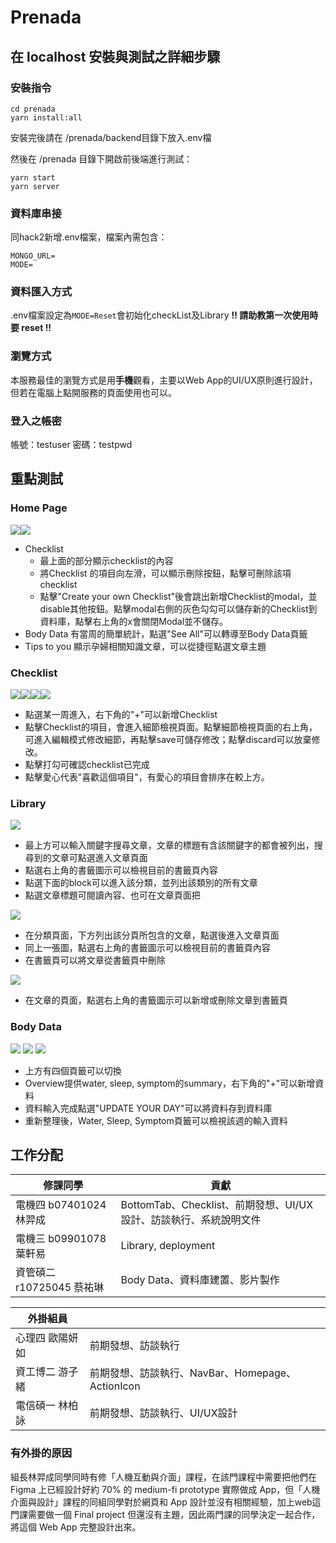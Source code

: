 # Prenada

## 在 localhost 安裝與測試之詳細步驟
### 安裝指令
```
cd prenada
yarn install:all
```
安裝完後請在 /prenada/backend目錄下放入.env檔

然後在 /prenada 目錄下開啟前後端進行測試：
```
yarn start
yarn server
```
### 資料庫串接
同hack2新增.env檔案，檔案內需包含：
```
MONGO_URL=
MODE=
```

### 資料匯入方式
.env檔案設定為`MODE=Reset`會初始化checkList及Library
**!! 請助教第一次使用時要 reset !!**

### 瀏覽方式
本服務最佳的瀏覽方式是用**手機**觀看，主要以Web App的UI/UX原則進行設計，但若在電腦上點開服務的頁面使用也可以。

### 登入之帳密
帳號：testuser
密碼：testpwd


## 重點測試
### Home Page
![](https://i.imgur.com/Ehzcpu8.png)![](https://i.imgur.com/bOV29tF.png)

* Checklist 
    * 最上面的部分顯示checklist的內容
    * 將Checklist 的項目向左滑，可以顯示刪除按鈕，點擊可刪除該項checklist
    * 點擊"Create your own Checklist"後會跳出新增Checklist的modal，並disable其他按鈕。點擊modal右側的灰色勾勾可以儲存新的Checklist到資料庫，點擊右上角的x會關閉Modal並不儲存。
* Body Data 有當周的簡單統計，點選"See All"可以轉導至Body Data頁籤
* Tips to you 顯示孕婦相關知識文章，可以從捷徑點選文章主題

### Checklist
![](https://i.imgur.com/w7g4U6Z.png)![](https://i.imgur.com/TCKsm0Q.png)![](https://i.imgur.com/i8HPxSX.png)![](https://i.imgur.com/1ncYCLn.png)


* 點選某一周進入，右下角的"+"可以新增Checklist
* 點擊Checklist的項目，會進入細節檢視頁面。點擊細節檢視頁面的右上角，可進入編輯模式修改細節，再點擊save可儲存修改；點擊discard可以放棄修改。
* 點擊打勾可確認checklist已完成
* 點擊愛心代表"喜歡這個項目"，有愛心的項目會排序在較上方。


### Library
![](https://i.imgur.com/gCLiwvb.png)
* 最上方可以輸入關鍵字搜尋文章，文章的標題有含該關鍵字的都會被列出，搜尋到的文章可點選進入文章頁面
* 點選右上角的書籤圖示可以檢視目前的書籤頁內容
* 點選下面的block可以進入該分類，並列出該類別的所有文章
* 點選文章標題可閱讀內容、也可在文章頁面把

![](https://i.imgur.com/hQZOx7e.png)
* 在分類頁面，下方列出該分頁所包含的文章，點選後進入文章頁面
* 同上一張圖，點選右上角的書籤圖示可以檢視目前的書籤頁內容
* 在書籤頁可以將文章從書籤頁中刪除

![](https://i.imgur.com/La17nPJ.png)
* 在文章的頁面，點選右上角的書籤圖示可以新增或刪除文章到書籤頁

### Body Data
![](https://i.imgur.com/Dtjy3Fi.png)
![](https://i.imgur.com/qBidDer.png)
![](https://i.imgur.com/Enzfzlb.png)
* 上方有四個頁籤可以切換
* Overview提供water, sleep, symptom的summary，右下角的"+"可以新增資料
* 資料輸入完成點選"UPDATE YOUR DAY"可以將資料存到資料庫
* 重新整理後，Water, Sleep, Symptom頁籤可以檢視該週的輸入資料


## 工作分配
|修課同學|貢獻|
| -------- | -------- |
|電機四 b07401024 林羿成|BottomTab、Checklist、前期發想、UI/UX設計、訪談執行、系統說明文件|
|電機三 b09901078 葉軒易|Library, deployment|
|資管碩二 r10725045 蔡祐琳|Body Data、資料庫建置、影片製作|

|外掛組員||
| -------- | -------- |
|心理四 歐陽妍如|前期發想、訪談執行|
|資工博二 游子緒|前期發想、訪談執行、NavBar、Homepage、ActionIcon|
|電信碩一 林柏詠|前期發想、訪談執行、UI/UX設計|



### 有外掛的原因
組長林羿成同學同時有修「人機互動與介面」課程，在該門課程中需要把他們在 Figma 上已經設計好約 70% 的 medium-fi prototype 實際做成 App，但「人機介面與設計」課程的同組同學對於網頁和 App 設計並沒有相關經驗，加上web這門課需要做一個 Final project 但還沒有主題，因此兩門課的同學決定一起合作，將這個 Web App 完整設計出來。

